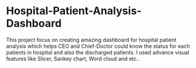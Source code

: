 # Hospital-Patient-Analysis-Dashboard
This project focus on creating amazing dashboard for hospital patient analysis which helps CEO and Chief-Doctor could know the status for each patients in hospital and also the discharged patients. I used advance visual features like Slicer, Sankey chart, Word cloud and etc..
